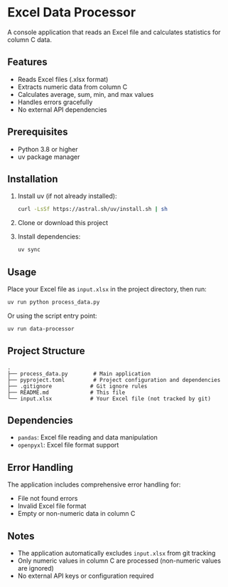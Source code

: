 # Excel Data Processor

A console application that reads an Excel file and calculates statistics for column C data.

## Features

- Reads Excel files (.xlsx format)
- Extracts numeric data from column C
- Calculates average, sum, min, and max values
- Handles errors gracefully
- No external API dependencies

## Prerequisites

- Python 3.8 or higher
- uv package manager

## Installation

1. Install uv (if not already installed):
   ```bash
   curl -LsSf https://astral.sh/uv/install.sh | sh
   ```

2. Clone or download this project

3. Install dependencies:
   ```bash
   uv sync
   ```

## Usage

Place your Excel file as `input.xlsx` in the project directory, then run:

```bash
uv run python process_data.py
```

Or using the script entry point:
```bash
uv run data-processor
```

## Project Structure

```
.
├── process_data.py        # Main application
├── pyproject.toml         # Project configuration and dependencies
├── .gitignore            # Git ignore rules
├── README.md             # This file
└── input.xlsx            # Your Excel file (not tracked by git)
```

## Dependencies

- `pandas`: Excel file reading and data manipulation
- `openpyxl`: Excel file format support

## Error Handling

The application includes comprehensive error handling for:
- File not found errors
- Invalid Excel file format
- Empty or non-numeric data in column C

## Notes

- The application automatically excludes `input.xlsx` from git tracking
- Only numeric values in column C are processed (non-numeric values are ignored)
- No external API keys or configuration required